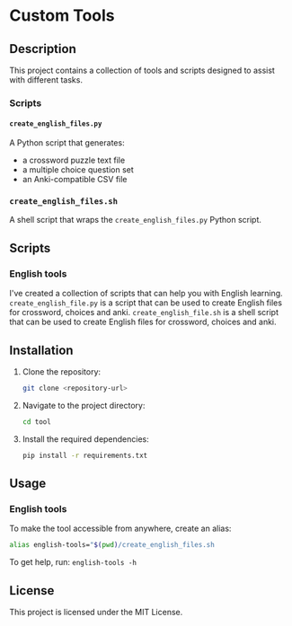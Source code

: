 # Custom Tools

## Description
This project contains a collection of tools and scripts designed to assist with different tasks.

### Scripts
#### `create_english_files.py`
A Python script that generates:

- a crossword puzzle text file
- a multiple choice question set
- an Anki-compatible CSV file

### `create_english_files.sh`
A shell script that wraps the `create_english_files.py` Python script.


## Scripts
### English tools
I've created a collection of scripts that can help you with English learning.
`create_english_file.py` is a script that can be used to create English files for crossword, choices and anki.
`create_english_file.sh` is a shell script that can be used to create English files for crossword, choices and anki.

## Installation
1. Clone the repository:
   ```bash
   git clone <repository-url>
   ```
2. Navigate to the project directory:
   ```bash
   cd tool
   ```
3. Install the required dependencies:
   ```bash
   pip install -r requirements.txt
   ```

## Usage
### English tools
To make the tool accessible from anywhere, create an alias:
```bash
alias english-tools="$(pwd)/create_english_files.sh
```
To get help, run: `english-tools -h`

## License
This project is licensed under the MIT License.
